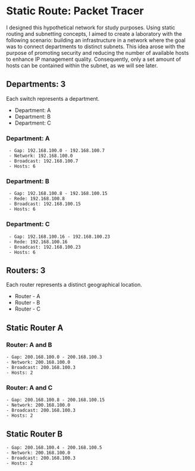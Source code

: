 # Static Route: Packet Tracer
I designed this hypothetical network for study purposes. Using static routing and subnetting concepts, I aimed to create a laboratory with the following scenario: building an infrastructure in a network where the goal was to connect departments to distinct subnets. This idea arose with the purpose of promoting security and reducing the number of available hosts to enhance IP management quality. Consequently, only a set amount of hosts can be contained within the subnet, as we will see later.
## Departments: 3
Each switch represents a department.
- Department: A
- Department: B
- Department: C
### Department: A		   
     - Gap: 192.168.100.0 - 192.168.100.7           
     - Network: 192.168.100.0
     - Broadcast: 192.168.100.7
     - Hosts: 6
### Department: B
     - Gap: 192.168.100.8 - 192.168.100.15
     - Rede: 192.168.100.8
     - Broadcast: 192.168.100.15
     - Hosts: 6
### Department: C
     - Gap: 192.168.100.16 - 192.168.100.23
     - Rede: 192.168.100.16
     - Broadcast: 192.168.100.23
     - Hosts: 6
## Routers: 3
Each router represents a distinct geographical location.
- Router - A
- Router - B
- Router - C
## Static Router A
### Router: A and B
    - Gap: 200.168.100.0 - 200.168.100.3
    - Network: 200.168.100.0
    - Broadcast: 200.168.100.3
    - Hosts: 2
### Router: A and C
    - Gap: 200.168.100.8 - 200.168.100.15
    - Network: 200.168.100.0
    - Broadcast: 200.168.100.3
    - Hosts: 2
## Static Router B
    - Gap: 200.168.100.4 - 200.168.100.5
    - Network: 200.168.100.0
    - Broadcast: 200.168.100.3
    - Hosts: 2
